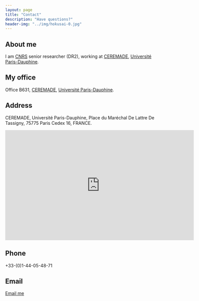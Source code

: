 ```yaml
---
layout: page
title: "Contact"
description: "Have questions?"
header-img: "../img/hokusai-0.jpg"
---
```


About me
---------------

I am [CNRS](http://www.cnrs.fr/) senior researcher (DR2), working at [CEREMADE](https://www.ceremade.dauphine.fr/), [Université Paris-Dauphine](http://www.dauphine.fr/).

My office
---------------

Office B631, [CEREMADE](https://www.ceremade.dauphine.fr/), [Université Paris-Dauphine](http://www.dauphine.fr/).

Address
--------------


CEREMADE, Université Paris-Dauphine, Place du Maréchal De Lattre De Tassigny, 75775 Paris Cedex 16, FRANCE.

<iframe src="https://www.google.com/maps/embed?pb=!1m14!1m8!1m3!1d2624.3801604812447!2d2.273451!3d48.870028999999995!3m2!1i1024!2i768!4f13.1!3m3!1m2!1s0x47e6655922d250b7%3A0x3393b4fa95ac9e83!2sUniversit%C3%A9+Paris-Dauphine!5e0!3m2!1sfr!2sfr!4v1413900824925"
width="600"
height="350"
frameborder="0"
style="border:0"></iframe>

Phone
---------------

+33-(0)1-44-05-48-71

Email
---------------

[Email me](mailto:gabriel.peyre'at'ceremade.dauphine.fr)

